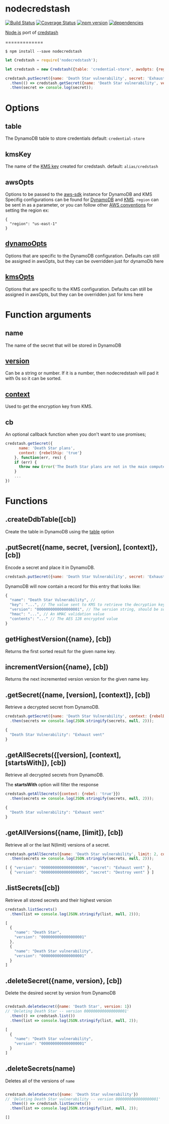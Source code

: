 nodecredstash
=============

[![Build Status](https://travis-ci.org/DavidTanner/nodecredstash.svg?branch=master)](https://travis-ci.org/DavidTanner/nodecredstash)
[![Coverage Status](https://coveralls.io/repos/github/DavidTanner/nodecredstash/badge.svg?branch=master)](https://coveralls.io/github/DavidTanner/nodecredstash?branch=master)
[![npm version](https://badge.fury.io/js/nodecredstash.svg)](https://badge.fury.io/js/nodecredstash)
[![dependencies](https://img.shields.io/david/DavidTanner%2Fnodecredstash.svg)](https://www.npmjs.com/package/nodecredstash)

[Node.js](https://nodejs.org/en/) port of [credstash](https://github.com/fugue/credstash)

=============

    $ npm install --save nodecredstash

```js
let Credstash = require('nodecredstash');

let credstash = new Credstash({table: 'credential-store', awsOpts: {region: 'us-west-2'}});

credstash.putSecret({name: 'Death Star vulnerability', secret: 'Exhaust vent', version: 1, context: {rebel: 'true'}})
  .then(() => credstash.getSecret({name: 'Death Star vulnerability', version: 1, context: {rebel: 'true'}})
  .then(secret => console.log(secret));
```


Options
=======


table
-----
The DynamoDB table to store credentials
default: `credential-store`


kmsKey
------
The name of the [KMS key](http://docs.aws.amazon.com/kms/latest/developerguide/create-keys.html) created for credstash.
default: `alias/credstash`


awsOpts
-------
Options to be passed to the [aws-sdk](http://docs.aws.amazon.com/AWSJavaScriptSDK/guide/node-services.html) instance for DynamoDB and KMS
Specifig configurations can be found for [DynamoDB](http://docs.aws.amazon.com/AWSJavaScriptSDK/latest/AWS/DynamoDB.html#constructor-property) and [KMS](http://docs.aws.amazon.com/AWSJavaScriptSDK/latest/AWS/KMS.html#constructor-property).
`region` can be sent in as a parameter, or you can follow other [AWS conventions](http://docs.aws.amazon.com/AWSJavaScriptSDK/guide/node-configuring.html) for setting the region
ex:
```
{
  "region": "us-east-1"
}
```

[dynamoOpts](http://docs.aws.amazon.com/AWSJavaScriptSDK/latest/AWS/DynamoDB.html#constructor-property)
----------
Options that are specific to the DynamoDB configuration.  Defaults can still be assigned in awsOpts, but they can be overridden just for
dynamoDb here



[kmsOpts](http://docs.aws.amazon.com/AWSJavaScriptSDK/latest/AWS/KMS.html#constructor-property)
----------
Options that are specific to the KMS configuration.  Defaults can still be assigned in awsOpts, but they can be overridden just for
kms here



Function arguments
==================

name
----
The name of the secret that will be stored in DynamoDB


[version](https://github.com/fugue/credstash#versioning-secrets)
----------------------------------------------------------------
Can be a string or number. If it is a number, then nodecredstash will pad it with 0s so it can be sorted.


[context](http://docs.aws.amazon.com/kms/latest/developerguide/encryption-context.html)
---------------------------------------------------------------------------------------
Used to get the encryption key from KMS.


cb
---
An optional callback function when you don't want to use promises;

```js
credstash.getSecret({
      name: 'Death Star plans',
      context: {rebelShip: 'true'}
    }, function(err, res) {
    if (err) {
      throw new Error('The Death Star plans are not in the main computer.');
    }
    ...
})
```

Functions
=========

.createDdbTable([cb])
-----------------
Create the table in DynamoDB using the [table](table) option



.putSecret({name, secret, [version], [context]}, [cb])
------------------------------------------------------
Encode a secret and place it in DynamoDB.

```js
credstash.putSecret({name: 'Death Star Vulnerability', secret: 'Exhaust vent', context: { rebel: 'true'}});
```

DynamoDB will now contain a record for this entry that looks like:
```js
{
  "name": "Death Star Vulnerability", //
  "key": "...", // The value sent to KMS to retrieve the decryption key
  "version": "0000000000000000001", // The version string, should be sorteable
  "hmac": "...", // An HMAC validation value
  "contents": "..." // The AES 128 encrypted value
}
```


getHighestVersion({name}, [cb])
-------------------------------
Returns the first sorted result for the given name key.


incrementVersion({name}, [cb])
------------------------------
Returns the next incremented version version for the given name key.


.getSecret({name, [version], [context]}, [cb])
----------------------------------------------
Retrieve a decrypted secret from DynamoDB.

```js
credstash.getSecret({name: 'Death Star Vulnerability', context: {rebelDroid: 'true'}})
  .then(secrets => console.log(JSON.stringify(secrets, null, 2)));
```

```js
{
  "Death Star Vulnerability": "Exhaust vent"
}
```


.getAllSecrets({[version], [context], [startsWith]}, [cb])
--------------------------------------------
Retrieve all decrypted secrets from DynamoDB.

The **startsWith** option will filter the response

```js
credstash.getAllSecrets({context: {rebel: 'true'}})
  .then(secrets => console.log(JSON.stringify(secrets, null, 2)));
```

```js
{
  "Death Star vulnerability": "Exhaust vent"
}
```

.getAllVersions({name, [limit]}, [cb])
--------------------------------------------

Retrieve all or the last N(limit) versions of a secret.

```js
credstash.getAllSecrets({name: 'Death Star vulnerability', limit: 2, context: {rebel: 'true'}})
  .then(secrets => console.log(JSON.stringify(secrets, null, 2)));
```


```js
[ { "version": "0000000000000000006", "secret": "Exhaust vent" },
  { "version": "0000000000000000005", "secret": "Destroy vent" } ]
```


.listSecrets([cb])
------------------
Retrieve all stored secrets and their highest version

```js
credstash.listSecrets()
  .then(list => console.log(JSON.stringify(list, null, 2)));
```

```js
[
  {
    "name": "Death Star",
    "version": "0000000000000000001"
  },
  {
    "name": "Death Star vulnerability",
    "version": "0000000000000000001"
  }
]
```



.deleteSecret({name, version}, [cb])
------------------------------------
Delete the desired secret by version from DynamoDB

```js

credstash.deleteSecret({name: 'Death Star', version: 1})
// 'Deleting Death Star -- version 0000000000000000001'
  .then(() => credstash.list())
  .then(list => console.log(JSON.stringify(list, null, 2));
```

```js
[
  {
    "name": "Death Star vulnerability",
    "version": "0000000000000000001"
  }
]
```



.deleteSecrets(name)
---------------------
Deletes all of the versions of `name`

```js

credstash.deleteSecrets({name: 'Death Star vulnerability'})
// 'Deleting Death Star vulnerability -- version 0000000000000000001'
  .then(() => credstash.listSecrets())
  .then(list => console.log(JSON.stringify(list, null, 2));
```

```js
[]
```




